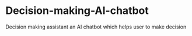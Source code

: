 # Decision-making-AI-chatbot
Decision making assistant an AI chatbot which helps user to make decision
